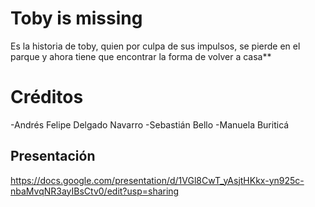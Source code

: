 # Toby is missing
Es la historia de toby, quien por culpa de sus impulsos, se pierde en el parque y ahora tiene que encontrar la forma de volver a casa**



# Créditos

-Andrés Felipe Delgado Navarro
-Sebastián Bello
-Manuela Buriticá

## Presentación
https://docs.google.com/presentation/d/1VGl8CwT_yAsjtHKkx-yn925c-nbaMvqNR3ayIBsCtv0/edit?usp=sharing

